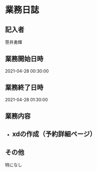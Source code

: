 # 業務日誌

## 記入者

笹井勇輝

## 業務開始日時

2021-04-28 00:30:00

## 業務終了日時

2021-04-28 01:30:00

## 業務内容

- xdの作成（予約詳細ページ）
	- 

## その他

特になし